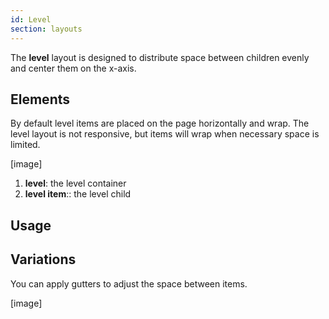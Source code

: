```yaml
---
id: Level
section: layouts
---
```

The **level** layout is designed to distribute space between children evenly and center them on the x-axis. 

## Elements

By default level items are placed on the page horizontally and wrap. The level layout is not responsive, but items will wrap when necessary space is limited.


[image]

1. **level**: the level container
1. **level item**:: the level child

## Usage

## Variations

You can apply gutters to adjust the space between items.

[image]